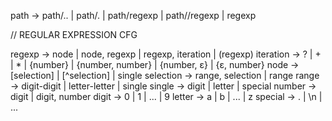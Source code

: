 path -> path/.. | path/. | path/regexp | path//regexp | regexp



// REGULAR EXPRESSION CFG

regexp -> node | node, regexp | regexp, iteration | (regexp)
iteration -> ? | + | * | {number} | {number, number} | {number, ε} | {ε, number}
node -> [selection] | [^selection] | single
selection -> range, selection | range
range -> digit-digit | letter-letter | single 
single -> digit | letter | special
number -> digit | digit, number 
digit -> 0 | 1 | ... | 9
letter -> a | b | ... | z
special -> . | \n | ...
